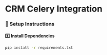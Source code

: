 # CRM Celery Integration

### 🧰 Setup Instructions

#### 1️⃣ Install Dependencies
```bash
pip install -r requirements.txt
